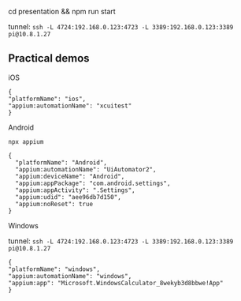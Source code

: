 cd presentation && npm run start



tunnel: `ssh -L 4724:192.168.0.123:4723 -L 3389:192.168.0.123:3389 pi@10.8.1.27`


## Practical demos

iOS

````
{
"platformName": "ios",
"appium:automationName": "xcuitest"
}
````


Android

`npx appium`

```
{
  "platformName": "Android",
  "appium:automationName": "UiAutomator2",
  "appium:deviceName": "Android",
  "appium:appPackage": "com.android.settings",
  "appium:appActivity": ".Settings",
  "appium:udid": "aee96db7d150",
  "appium:noReset": true
}
```


Windows


tunnel: `ssh -L 4724:192.168.0.123:4723 -L 3389:192.168.0.123:3389 pi@10.8.1.27`

````
{
"platformName": "windows",
"appium:automationName": "windows",
"appium:app": "Microsoft.WindowsCalculator_8wekyb3d8bbwe!App"
}
````
